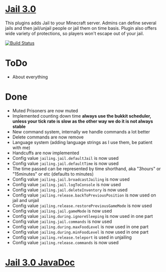 [Jail 3.0](http://ci.graywolf336.com/job/Jail/)
====
This plugins adds Jail to your Minecraft server. Admins can define several jails and then jail/unjail people or jail them on time basis. Plugin also offers wide variety of protections, so players won't escape out of your jail.

[![Build Status](http://ci.graywolf336.com/job/Jail/badge/icon)](http://ci.graywolf336.com/job/Jail/)

ToDo
===
* About everything

Done
===
* Muted Prisoners are now muted
* Implemented counting down time **always use the bukkit scheduler, unless your tick rate is slow as the other way we do it is not always stable**
* New command system, internally we handle commands a lot better
* Delete commands are now remove
* Language system (adding language strings as I use them, be patient with me)
* Handcuffs are now implemented
* Config value ``jailing.jail.defaultJail`` is now used
* Config value ``jailing.jail.defaultTime`` is now used
* The time passed can be represented by time shorthand, aka "3hours" or "15minutes" or etc (defaults to minutes)
* Config value ``jailing.jail.broadcastJailing`` is now used
* Config value ``jailing.jail.logToConsole`` is now used
* Config value ``jailing.jail.deleteInventory`` is now used
* Config value ``jailing.release.backToPreviousPosition`` is now used on jail and unjail
* Config value ``jailing.release.restorePreviousGameMode`` is now used
* Config value ``jailing.jail.gameMode`` is now used
* Config value ``jailing.during.ignoreSleeping`` is now used in one part
* Config value ``jailing.jail.commands`` is now used
* Config value ``jailing.during.maxFoodLevel`` is now used in one part
* Config value ``jailing.during.minFoodLevel`` is now used in one part
* Config value ``jailing.release.teleport`` is used in unjailing
* Config value ``jailing.release.commands`` is now used

[Jail 3.0 JavaDoc](http://ci.graywolf336.com/job/Jail/javadoc)
====
